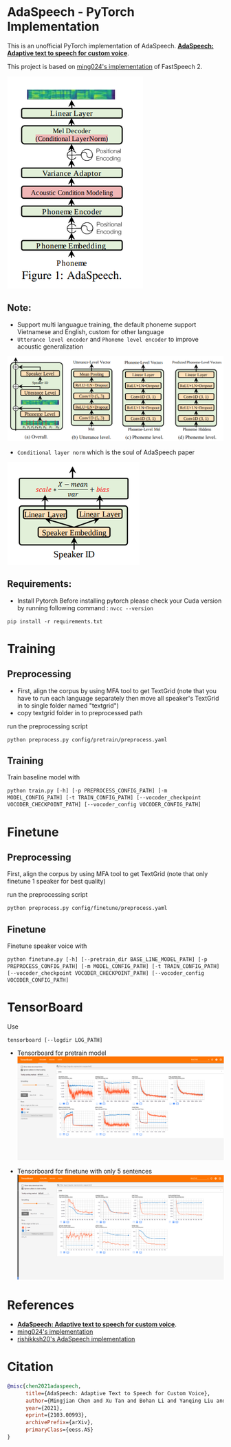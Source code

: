 # AdaSpeech - PyTorch Implementation

This is an unofficial PyTorch implementation of AdaSpeech. [**AdaSpeech: Adaptive text to speech for custom voice**](https://arxiv.org/pdf/2103.00993.pdf).

This project is based on [ming024's implementation](https://github.com/ming024/FastSpeech2) of FastSpeech 2.

![](./assets/model.png)

## Note:
* Support multi languague training, the default phoneme support Vietnamese and English, custom for other language
* `Utterance level encoder` and `Phoneme level encoder` to improve acoustic generalization

![](./assets/acoustic_embed.png)

* `Conditional layer norm` which is the soul of AdaSpeech paper

![](./assets/cln.png)

## Requirements:

* Install Pytorch
Before installing pytorch please check your Cuda version by running following command : 
`nvcc --version`

```
pip install -r requirements.txt
```

# Training

## Preprocessing

- First, align the corpus by using MFA tool to get TextGrid (note that you have to run each language separately then move all speaker's TextGrid in to single folder named "textgrid")
- copy textgrid folder in to preprocessed path

run the preprocessing script

```
python preprocess.py config/pretrain/preprocess.yaml
```
## Training

Train baseline model with
```
python train.py [-h] [-p PREPROCESS_CONFIG_PATH] [-m MODEL_CONFIG_PATH] [-t TRAIN_CONFIG_PATH] [--vocoder_checkpoint VOCODER_CHECKPOINT_PATH] [--vocoder_config VOCODER_CONFIG_PATH]
```

# Finetune

## Preprocessing

First, align the corpus by using MFA tool to get TextGrid (note that only finetune 1 speaker for best quality)

run the preprocessing script

```
python preprocess.py config/finetune/preprocess.yaml
```

## Finetune

Finetune speaker voice with

```
python finetune.py [-h] [--pretrain_dir BASE_LINE_MODEL_PATH] [-p PREPROCESS_CONFIG_PATH] [-m MODEL_CONFIG_PATH] [-t TRAIN_CONFIG_PATH] [--vocoder_checkpoint VOCODER_CHECKPOINT_PATH] [--vocoder_config VOCODER_CONFIG_PATH]
```

# TensorBoard

Use

```
tensorboard [--logdir LOG_PATH]
```
* Tensorboard for pretrain model
![](./assets/pretrain_tensorboard.png)

* Tensorboard for finetune with only 5 sentences
![](./assets/finetune_tensorboard.png)

# References
- [**AdaSpeech: Adaptive text to speech for custom voice**](https://arxiv.org/pdf/2103.00993.pdf).
- [ming024's implementation](https://github.com/ming024/FastSpeech2)
- [rishikksh20's AdaSpeech implementation](https://github.com/rishikksh20/AdaSpeech)

# Citation
```bibtex
@misc{chen2021adaspeech,
      title={AdaSpeech: Adaptive Text to Speech for Custom Voice}, 
      author={Mingjian Chen and Xu Tan and Bohan Li and Yanqing Liu and Tao Qin and Sheng Zhao and Tie-Yan Liu},
      year={2021},
      eprint={2103.00993},
      archivePrefix={arXiv},
      primaryClass={eess.AS}
}
```


